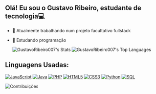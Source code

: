 ## Olá! Eu sou o Gustavo Ribeiro, estudante de tecnologia💻

- 🔭 Atualmente trabalhando num projeto facultativo fullstack
- 🌱 Estudando programação
 
  ![GustavoRibeiro007's Stats](https://github-readme-stats.vercel.app/api?username=GustavoRibeiro007&theme=vue-dark&show_icons=true&hide_border=false&count_private=true) 
  ![GustavoRibeiro007's Top Languages](https://github-readme-stats.vercel.app/api/top-langs/?username=GustavoRibeiro007&theme=vue-dark&show_icons=true&hide_border=false&layout=compact) 

## Linguagens Usadas:

[![JavaScript](https://img.shields.io/badge/JavaScript-%23F7DF1E?logo=javascript&logoColor=black&style=flat-square)](https://developer.mozilla.org/en-US/docs/Web/JavaScript)
[![Java](https://img.shields.io/badge/Java-%23FF0000?logo=java&logoColor=white&style=flat-square)](https://www.java.com)
[![PHP](https://img.shields.io/badge/PHP-%23777777?logo=php&logoColor=white&style=flat-square)](https://www.php.net)
[![HTML5](https://img.shields.io/badge/HTML5-%23E34F26?logo=html5&logoColor=white&style=flat-square)](https://developer.mozilla.org/en-US/docs/Web/HTML)
[![CSS3](https://img.shields.io/badge/CSS3-%231572B6?logo=css3&logoColor=white&style=flat-square)](https://developer.mozilla.org/en-US/docs/Web/CSS)
[![Python](https://img.shields.io/badge/Python-%233776AB?logo=python&logoColor=white&style=flat-square)](https://www.python.org)
[![SQL](https://img.shields.io/badge/SQL-%234F5B93?logo=postgresql&logoColor=white&style=flat-square)](https://www.postgresql.org/)

![Contribuições](https://raw.githubusercontent.com/username/repository-name/main/path/to/snake-animation.gif)
